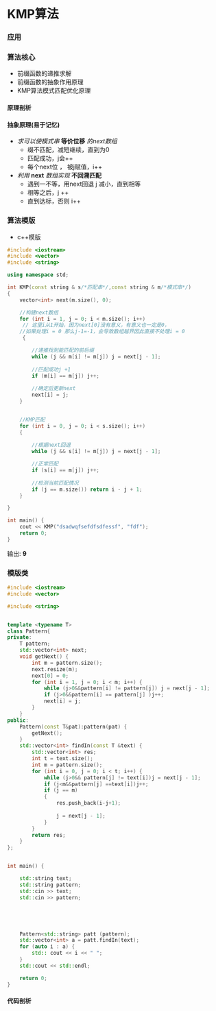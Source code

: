 # KMP算法
### 应用
### 算法核心
- 前缀函数的递推求解
- 前缀函数的抽象作用原理
- KMP算法模式匹配优化原理
#### 原理剖析

#### 抽象原理(易于记忆)
 - *求可以使模式串*   **等价位移** *的next数组*
    - 缀不匹配，减短继续，直到为0
    - 匹配成功，j会++
    - 每个next位 ， 被j赋值，i++
 - *利用* **next** *数组实现* **不回溯匹配**
    - 遇到一不等，用next回退 j 减小，直到相等
    - 相等之后，j ++
    - 直到达标，否则 i++
### 算法模版

- c++模版

```c++
#include <iostream>
#include <vector>
#include <string>

using namespace std;

int KMP(const string & s/*匹配串*/,const string & m/*模式串*/) 
{
	vector<int> next(m.size(), 0);

	//构建next数组
	for (int i = 1, j = 0; i < m.size(); i++)
	 // 这里i从1开始，因为next[0]没有意义，有意义也一定是0，
	//如果处理i = 0 那么j-1=-1，会导致数组越界因此直接不处理i = 0
     {

		//递推找到能匹配的前后缀
		while (j && m[i] != m[j]) j = next[j - 1];
		
		//匹配成功j +1
		if (m[i] == m[j]) j++;
		
		//确定后更新next 
		next[i] = j;
	}


	//KMP匹配
	for (int i = 0, j = 0; i < s.size(); i++) 
    {
		
		//根据next回退
		while (j && s[i] != m[j]) j = next[j - 1];

		//正常匹配
		if (s[i] == m[j]) j++;
		
		//检测当前匹配情况
		if (j == m.size()) return i - j + 1;
	}

}

int main() {
	cout << KMP("dsadwqfsefdfsdfessf", "fdf");
	return 0;
}
```
输出:   **9** 


### 模版类
```c++
#include <iostream>
#include <vector>

#include <string>


template <typename T> 
class Pattern{
private:
	T pattern;
	std::vector<int> next;
	void getNext() {
		int m = pattern.size();
		next.resize(m);
		next[0] = 0;
		for (int i = 1, j = 0; i < m; i++) {
			while (j>0&&pattern[i] != pattern[j]) j = next[j - 1];
			if (j>0&&pattern[i] == pattern[j] )j++;
			next[i] = j;
		}
	}
public:
	Pattern(const T&pat):pattern(pat) {
		getNext();
	}
	std::vector<int> findIn(const T &text) {
		std::vector<int> res;
		int t = text.size();
		int m = pattern.size();
		for (int i = 0, j = 0; i < t; i++) {
			while (j>0&& pattern[j] != text[i])j = next[j - 1];
			if (j<m&&pattern[j] ==text[i])j++;
			if (j == m)
			{
				res.push_back(i-j+1);
			
				j = next[j - 1];
			}
		}
		return res;
	}
};


int main() {

	std::string text;
	std::string pattern;
	std::cin >> text;
	std::cin >> pattern;





	Pattern<std::string> patt (pattern);
	std::vector<int> a = patt.findIn(text);
	for (auto i : a) {
		std:: cout << i << " ";
	}
	std::cout << std::endl;

	return 0;
}

```
#### 代码剖析